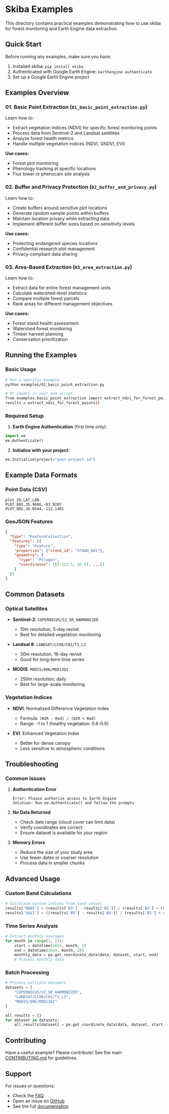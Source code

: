 # Skiba Examples

This directory contains practical examples demonstrating how to use skiba for forest monitoring and Earth Engine data extraction.

## Quick Start

Before running any examples, make sure you have:
1. Installed skiba: `pip install skiba`
2. Authenticated with Google Earth Engine: `earthengine authenticate`
3. Set up a Google Earth Engine project

## Examples Overview

### 01. Basic Point Extraction (`01_basic_point_extraction.py`)
Learn how to:
- Extract vegetation indices (NDVI) for specific forest monitoring points
- Process data from Sentinel-2 and Landsat satellites
- Analyze forest health metrics
- Handle multiple vegetation indices (NDVI, GNDVI, EVI)

**Use cases:**
- Forest plot monitoring
- Phenology tracking at specific locations
- Flux tower or phenocam site analysis

### 02. Buffer and Privacy Protection (`02_buffer_and_privacy.py`)
Learn how to:
- Create buffers around sensitive plot locations
- Generate random sample points within buffers
- Maintain location privacy while extracting data
- Implement different buffer sizes based on sensitivity levels

**Use cases:**
- Protecting endangered species locations
- Confidential research plot management
- Privacy-compliant data sharing

### 03. Area-Based Extraction (`03_area_extraction.py`)
Learn how to:
- Extract data for entire forest management units
- Calculate watershed-level statistics
- Compare multiple forest parcels
- Rank areas for different management objectives

**Use cases:**
- Forest stand health assessment
- Watershed forest monitoring
- Timber harvest planning
- Conservation prioritization

## Running the Examples

### Basic Usage

```bash
# Run a specific example
python examples/01_basic_point_extraction.py

# Or import in your own script
from examples.basic_point_extraction import extract_ndvi_for_forest_points
results = extract_ndvi_for_forest_points()
```

### Required Setup

1. **Earth Engine Authentication** (first time only):
```python
import ee
ee.Authenticate()
```

2. **Initialize with your project**:
```python
ee.Initialize(project="your-project-id")
```

## Example Data Formats

### Point Data (CSV)
```csv
plot_ID,LAT,LON
PLOT_001,35.9606,-83.9207
PLOT_002,36.0544,-112.1401
```

### GeoJSON Features
```json
{
  "type": "FeatureCollection",
  "features": [{
    "type": "Feature",
    "properties": {"stand_id": "STAND_001"},
    "geometry": {
      "type": "Polygon",
      "coordinates": [[[-122.5, 45.5], ...]]
    }
  }]
}
```

## Common Datasets

### Optical Satellites
- **Sentinel-2**: `COPERNICUS/S2_SR_HARMONIZED`
  - 10m resolution, 5-day revisit
  - Best for detailed vegetation monitoring

- **Landsat 8**: `LANDSAT/LC08/C02/T1_L2`
  - 30m resolution, 16-day revisit
  - Good for long-term time series

- **MODIS**: `MODIS/006/MOD13Q1`
  - 250m resolution, daily
  - Best for large-scale monitoring

### Vegetation Indices
- **NDVI**: Normalized Difference Vegetation Index
  - Formula: `(NIR - Red) / (NIR + Red)`
  - Range: -1 to 1 (healthy vegetation: 0.6-0.9)

- **EVI**: Enhanced Vegetation Index
  - Better for dense canopy
  - Less sensitive to atmospheric conditions

## Troubleshooting

### Common Issues

1. **Authentication Error**
   ```
   Error: Please authorize access to Earth Engine
   Solution: Run ee.Authenticate() and follow the prompts
   ```

2. **No Data Returned**
   - Check date range (cloud cover can limit data)
   - Verify coordinates are correct
   - Ensure dataset is available for your region

3. **Memory Errors**
   - Reduce the size of your study area
   - Use fewer dates or coarser resolution
   - Process data in smaller chunks

## Advanced Usage

### Custom Band Calculations
```python
# Calculate custom indices from band values
results['NDWI'] = (results['B3'] - results['B5']) / (results['B3'] + results['B5'])
results['SAVI'] = ((results['B5'] - results['B4']) / (results['B5'] + results['B4'] + 0.5)) * 1.5
```

### Time Series Analysis
```python
# Extract monthly averages
for month in range(1, 13):
    start = datetime(2024, month, 1)
    end = datetime(2024, month, 28)
    monthly_data = pe.get_coordinate_data(data, dataset, start, end)
    # Process monthly data
```

### Batch Processing
```python
# Process multiple datasets
datasets = [
    "COPERNICUS/S2_SR_HARMONIZED",
    "LANDSAT/LC08/C02/T1_L2",
    "MODIS/006/MOD13Q1"
]

all_results = {}
for dataset in datasets:
    all_results[dataset] = pe.get_coordinate_data(data, dataset, start_date, end_date)
```

## Contributing

Have a useful example? Please contribute! See the main [CONTRIBUTING.md](../CONTRIBUTING.md) for guidelines.

## Support

For issues or questions:
- Check the [FAQ](../docs/faq.md)
- Open an issue on [GitHub](https://github.com/taraskiba/skiba/issues)
- See the full [documentation](https://skibapython.streamlit.app/)